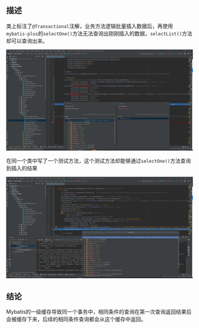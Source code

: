## 描述

类上标注了`@Transactional`注解，业务方法逻辑批量插入数据后，再使用`mybatis-plus`的`selectOne()`方法无法查询出刚刚插入的数据，`selectList()`方法却可以查询出来。

![image-20220112142351574](pic/事务对MybatisPlus不同查询方法的影响/image-20220112142351574.png)

在同一个类中写了一个测试方法，这个测试方法却能够通过`selectOne()`方法查询到插入的结果

![image-20220112143013272](pic/事务对MybatisPlus不同查询方法的影响/image-20220112143013272.png)

## 结论

Mybatis的一级缓存导致同一个事务中，相同条件的查询在第一次查询返回结果后会被缓存下来，后续的相同条件查询都会从这个缓存中返回。
